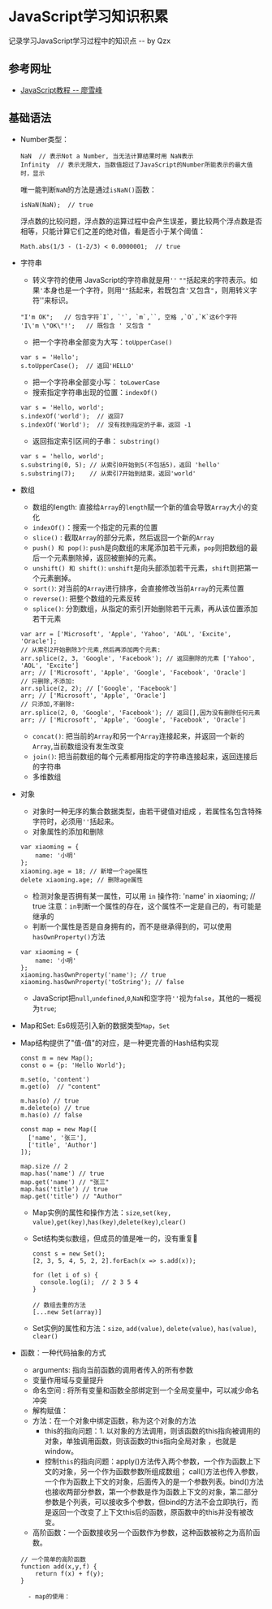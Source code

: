 # JavaScript学习知识积累
记录学习JavaScript学习过程中的知识点 -- by Qzx
## 参考网址
- [JavaScript教程 -- 廖雪峰](https://www.liaoxuefeng.com/wiki/001434446689867b27157e896e74d51a89c25cc8b43bdb3000/001434499190108eec0bdf14e704a09935cd112e501e31a000)


## 基础语法
- Number类型：
	
	```
	NaN  // 表示Not a Number, 当无法计算结果时用 NaN表示
	Infinity  // 表示无限大，当数值超过了JavaScript的Number所能表示的最大值时，显示
	```
	
	唯一能判断`NaN`的方法是通过`isNaN()`函数：
	
	```
	isNaN(NaN);  // true
	```
	浮点数的比较问题，浮点数的运算过程中会产生误差，要比较两个浮点数是否相等，只能计算它们之差的绝对值，看是否小于某个阈值：
	
	```
	Math.abs(1/3 - (1-2/3) < 0.0000001;  // true
	```
- 字符串
	- 转义字符的使用
	JavaScript的字符串就是用`''` `""`括起来的字符表示。如果`'`本身也是一个字符，则用`""`括起来，若既包含`'`又包含`"`，则用转义字符'\'来标识。
	
	```
	"I'm OK";   // 包含字符`I`, `'`, `m`,``, 空格 ,`O`,`K`这6个字符
	'I\'m \"OK\"!';   // 既包含 ' 又包含 "
	```
	- 把一个字符串全部变为大写：`toUpperCase()`
	
	```
	var s = 'Hello';
	s.toUpperCase();  // 返回'HELLO'
	```
	- 把一个字符串全部变小写： `toLowerCase`
	- 搜索指定字符串出现的位置：`indexOf()`
	
	```
	var s = 'Hello, world';
	s.indexOf('world');  // 返回7
	s.indexOf('World');  // 没有找到指定的子串，返回 -1
	```
	- 返回指定索引区间的子串： `substring()`
	
	```
	var s = 'hello, world';
	s.substring(0, 5); // 从索引0开始到5(不包括5)，返回 'hello'
	s.substring(7);    // 从索引7开始到结束，返回'world'
	```
- 数组
	- 数组的length: 直接给`Array`的`length`赋一个新的值会导致`Array`大小的变化
	- `indexOf()`：搜索一个指定的元素的位置
	- `slice()` : 截取`Array`的部分元素，然后返回一个新的`Array`
	- `push() 和 pop()`: `push`是向数组的末尾添加若干元素，`pop`则把数组的最后一个元素删除掉，返回被删掉的元素。
	- `unshift() 和 shift()`: `unshift`是向头部添加若干元素，`shift`则把第一个元素删掉。
	- `sort()`: 对当前的`Array`进行排序，会直接修改当前`Array`的元素位置
	- `reverse()`: 把整个数组的元素反转
	- `splice()`: 分割数组，从指定的索引开始删除若干元素，再从该位置添加若干元素
	
	```
	var arr = ['Microsoft', 'Apple', 'Yahoo', 'AOL', 'Excite', 'Oracle'];
	// 从索引2开始删除3个元素,然后再添加两个元素:
	arr.splice(2, 3, 'Google', 'Facebook'); // 返回删除的元素 ['Yahoo', 'AOL', 'Excite']
	arr; // ['Microsoft', 'Apple', 'Google', 'Facebook', 'Oracle']
	// 只删除,不添加:
	arr.splice(2, 2); // ['Google', 'Facebook']
	arr; // ['Microsoft', 'Apple', 'Oracle']
	// 只添加,不删除:
	arr.splice(2, 0, 'Google', 'Facebook'); // 返回[],因为没有删除任何元素
	arr; // ['Microsoft', 'Apple', 'Google', 'Facebook', 'Oracle']
	```
	- `concat()`: 把当前的`Array`和另一个`Array`连接起来，并返回一个新的`Array`,当前数组没有发生改变
	- `join()`: 把当前数组的每个元素都用指定的字符串连接起来，返回连接后的字符串
	- 多维数组
- 对象
	- 对象时一种无序的集合数据类型，由若干键值对组成 ，若属性名包含特殊字符时，必须用`''`括起来。
	- 对象属性的添加和删除
	
	```
	var xiaoming = {
	    name: '小明'
	};
	xiaoming.age = 18; // 新增一个age属性
	delete xiaoming.age; // 删除age属性
	```
	- 检测对象是否拥有某一属性，可以用 `in` 操作符: 'name' in xiaoming; // true
	注意：`in`判断一个属性的存在，这个属性不一定是自己的，有可能是继承的
	- 判断一个属性是否是自身拥有的，而不是继承得到的，可以使用`hasOwnProperty()`方法
	
	```
	var xiaoming = {
	    name: '小明'
	};
	xiaoming.hasOwnProperty('name'); // true
	xiaoming.hasOwnProperty('toString'); // false
	```
	- JavaScript把`null`,`undefined`,`0`,`NaN`和空字符`''`视为`false`，其他的一概视为`true`;
- Map和Set: Es6规范引入新的数据类型`Map`，`Set`
 - Map结构提供了"值-值"的对应，是一种更完善的Hash结构实现

	```
	const m = new Map();
	const o = {p: 'Hello World'};
	
	m.set(o, 'content')
	m.get(o)  // "content"
	
	m.has(o) // true
	m.delete(o) // true
	m.has(o) // false
	
	const map = new Map([
	  ['name', '张三'],
	  ['title', 'Author']
	]);
	
	map.size // 2
	map.has('name') // true
	map.get('name') // "张三"
	map.has('title') // true
	map.get('title') // "Author"
	```
	- Map实例的属性和操作方法：`size`,`set(key, value)`,`get(key)`,`has(key)`,`delete(key)`,`clear()`
	- Set结构类似数组，但成员的值是唯一的，没有重复
		
		```
		const s = new Set();
		[2, 3, 5, 4, 5, 2, 2].forEach(x => s.add(x));
		
		for (let i of s) {
		  console.log(i);  // 2 3 5 4
		}
		
		// 数组去重的方法
		[...new Set(array)]
		```
	- Set实例的属性和方法：`size`, `add(value)`, `delete(value)`, `has(value)`, `clear()`

- 函数：一种代码抽象的方式
	- arguments: 指向当前函数的调用者传入的所有参数
	- 变量作用域与变量提升
	- 命名空间 : 将所有变量和函数全部绑定到一个全局变量中，可以减少命名冲突
	- 解构赋值：
	- 方法：在一个对象中绑定函数，称为这个对象的方法
		- this的指向问题：1. 以对象的方法调用，则该函数的this指向被调用的对象，单独调用函数，则该函数的this指向全局对象 ，也就是window。
		- 控制`this`的指向问题：apply()方法传入两个参数，一个作为函数上下文的对象，另一个作为函数参数所组成数组； call()方法也传入参数，一个作为函数上下文的对象，后面传入的是一个参数列表。bind()方法也接收两部分参数，第一个参数是作为函数上下文的对象，第二部分参数是个列表，可以接收多个参数，但bind的方法不会立即执行，而是返回一个改变了上下文this后的函数，原函数中的this并没有被改变。
	- 高阶函数：一个函数接收另一个函数作为参数，这种函数被称之为高阶函数。
	
	```
	// 一个简单的高阶函数
	function add(x,y,f) {
		return f(x) + f(y);
	}
	```
		- map的使用：  